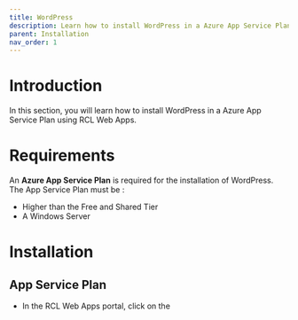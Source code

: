 ```yaml
---
title: WordPress
description: Learn how to install WordPress in a Azure App Service Plan using RCL Web Apps
parent: Installation
nav_order: 1
---
```


# Introduction

In this section, you will learn how to install WordPress in a Azure App Service Plan using RCL Web Apps.

# Requirements

An **Azure App Service Plan** is required for the installation of WordPress. The App Service Plan must be :

- Higher than the Free and Shared Tier
- A Windows Server

# Installation

## App Service Plan

- In the RCL Web Apps portal, click on the 
